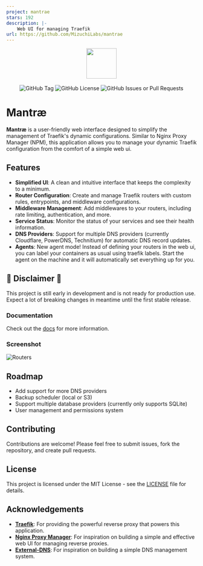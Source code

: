 ```yaml
---
project: mantrae
stars: 192
description: |-
    Web UI for managing Traefik
url: https://github.com/MizuchiLabs/mantrae
---
```


<p align="center">
<img src="./web/src/lib/images/logo.svg" width="80">
<br><br>
<img alt="GitHub Tag" src="https://img.shields.io/github/v/tag/MizuchiLabs/mantrae?label=Version">
<img alt="GitHub License" src="https://img.shields.io/github/license/MizuchiLabs/mantrae">
<img alt="GitHub Issues or Pull Requests" src="https://img.shields.io/github/issues/MizuchiLabs/mantrae">
</p>

# Mantræ

**Mantræ** is a user-friendly web interface designed to simplify the management of Traefik's dynamic configurations. Similar to Nginx Proxy Manager (NPM), this application allows you to manage your dynamic Traefik configuration from the comfort of a simple web ui.

## Features

- **Simplified UI**: A clean and intuitive interface that keeps the complexity to a minimum.
- **Router Configuration**: Create and manage Traefik routers with custom rules, entrypoints, and middleware configurations.
- **Middleware Management**: Add middlewares to your routers, including rate limiting, authentication, and more.
- **Service Status**: Monitor the status of your services and see their health information.
- **DNS Providers**: Support for multiple DNS providers (currently Cloudflare, PowerDNS, Technitium) for automatic DNS record updates.
- **Agents**: New agent mode! Instead of defining your routers in the web ui, you can label your containers as usual using traefik labels. Start the agent on the machine and it will automatically set everything up for you.

## 🚧 Disclaimer 🚧

This project is still early in development and is not ready for production use. Expect a lot of breaking changes in meantime until the first stable release.

### Documentation

Check out the [docs](https://mizuchi.dev/mantrae/) for more information.

### Screenshot

![Routers](./.github/screenshots/routers.png "Routers")

## Roadmap

- Add support for more DNS providers
- Backup scheduler (local or S3)
- Support multiple database providers (currently only supports SQLite)
- User management and permissions system

## Contributing

Contributions are welcome! Please feel free to submit issues, fork the repository, and create pull requests.

## License

This project is licensed under the MIT License - see the [LICENSE](LICENSE) file for details.

## Acknowledgements

- [**Traefik**](https://traefik.io/): For providing the powerful reverse proxy that powers this application.
- [**Nginx Proxy Manager**](https://github.com/NginxProxyManager/nginx-proxy-manager): For inspiration on building a simple and effective web UI for managing reverse proxies.
- [**External-DNS**](https://github.com/kubernetes-sigs/external-dns): For inspiration on building a simple DNS management system.

